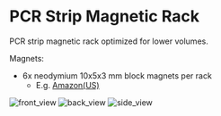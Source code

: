 # PCR Strip Magnetic Rack

PCR strip magnetic rack optimized for lower volumes.

Magnets:
-   6x neodymium 10x5x3 mm block magnets per rack
    -   E.g. [Amazon(US)](https://www.amazon.com/Magnets-Neodymium-Refrigerator-Storage-Industrial-0-4/dp/B09QC4VX43)

![front_view](img/front.png)
![back_view](img/back.png)
![side_view](img/side_square.png)
